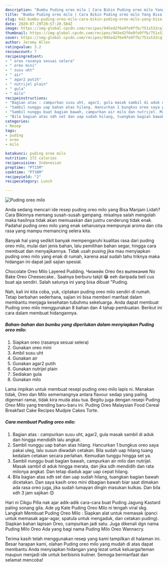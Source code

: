 ```yaml
---
description: "Bumbu Puding oreo milo | Cara Bikin Puding oreo milo Yang Bisa Manjain Lidah"
title: "Bumbu Puding oreo milo | Cara Bikin Puding oreo milo Yang Bisa Manjain Lidah"
slug: 642-bumbu-puding-oreo-milo-cara-bikin-puding-oreo-milo-yang-bisa-manjain-lidah
date: 2020-07-29T20:57:20.584Z
image: https://img-global.cpcdn.com/recipes/945ed2f6e9fe9ffb/751x532cq70/puding-oreo-milo-foto-resep-utama.jpg
thumbnail: https://img-global.cpcdn.com/recipes/945ed2f6e9fe9ffb/751x532cq70/puding-oreo-milo-foto-resep-utama.jpg
cover: https://img-global.cpcdn.com/recipes/945ed2f6e9fe9ffb/751x532cq70/puding-oreo-milo-foto-resep-utama.jpg
author: Jeremy Allen
ratingvalue: 3.2
reviewcount: 7
recipeingredient:
- " oreo rasanya sesuai selera"
- " oreo mini"
- " susu uht"
- " air"
- " agar2 putih"
- " nutrijel plain"
- " gula"
- " milo"
recipeinstructions:
- "Bagian atas : campurkan susu uht, agar2, gula masak sambil di aduk dan hingga mendidih lalu angkat."
- "Sambil nunggu uap bahan atas hilang. Hancurkan 1 bungkus oreo saya pakai uleg, lalu susun diwadah cetakan. Bila sudah uap hilang tuang kedalam cetakan secara perlahan. Kemudian tunggu hingga set ya."
- "Sambil nunggu buat bagian bawah, campurkan air milo dan nutrijel. Masak sambil di aduk hingga merata, dan jika sdh mendidih dan rata milonya angkat. Dan tetap diaduk agar uap cepat hilang."
- "Bila bagian atas sdh set dan uap sudah hilang, tuangkan bagian bawah dicetakan. Dan saya kasih oreo mini dibagian bawah biar saat dimakan ada rasa oreo juga, jika sudah lumayan dingin masukan kulkas. Dan bila sdh 3 jam sajikan 😊"
categories:
- Resep
tags:
- puding
- oreo
- milo

katakunci: puding oreo milo 
nutrition: 272 calories
recipecuisine: Indonesian
preptime: "PT15M"
cooktime: "PT38M"
recipeyield: "2"
recipecategory: Lunch

---
```



![Puding oreo milo](https://img-global.cpcdn.com/recipes/945ed2f6e9fe9ffb/751x532cq70/puding-oreo-milo-foto-resep-utama.jpg)

Anda sedang mencari ide resep puding oreo milo yang Bisa Manjain Lidah? Cara Bikinnya memang susah-susah gampang. misalnya salah mengolah maka hasilnya tidak akan memuaskan dan justru cenderung tidak enak. Padahal puding oreo milo yang enak seharusnya mempunyai aroma dan cita rasa yang mampu memancing selera kita.

Banyak hal yang sedikit banyak mempengaruhi kualitas rasa dari puding oreo milo, mulai dari jenis bahan, lalu pemilihan bahan segar, hingga cara membuat dan menyajikannya. Tidak usah pusing jika mau menyiapkan puding oreo milo yang enak di rumah, karena asal sudah tahu triknya maka hidangan ini dapat jadi sajian spesial.

Chocolate Oreo Milo Layered Pudding. Чизкейк Oreo без выпекания No Bake Oreo Cheesecake.. Saatnya berburu takjil 😂 eeh daripada beli cus buat aja sendiri. Salah satunya ini yang bisa dibuat &#34;Puding.


Nah, kali ini kita coba, yuk, ciptakan puding oreo milo sendiri di rumah. Tetap berbahan sederhana, sajian ini bisa memberi manfaat dalam membantu menjaga kesehatan tubuhmu sekeluarga. Anda dapat membuat Puding oreo milo menggunakan 8 bahan dan 4 tahap pembuatan. Berikut ini cara dalam membuat hidangannya.

<!--inarticleads1-->

##### Bahan-bahan dan bumbu yang diperlukan dalam menyiapkan Puding oreo milo:

1. Siapkan  oreo (rasanya sesuai selera)
1. Gunakan  oreo mini
1. Ambil  susu uht
1. Gunakan  air
1. Gunakan  agar2 putih
1. Gunakan  nutrijel plain
1. Sediakan  gula
1. Gunakan  milo


Lama impikan untuk membuat resepi puding oreo milo lapis ni. Manakan tidak, Oreo dan Milo sememangnya antara flavour sedap yang paling digemari ramai, tidak kira muda atau tua. Begitu juga dengan resepi Puding Oreo Milo yang trending baru-baru ini. Puding Oreo Malaysian Food Cereal Breakfast Cake Recipes Mudpie Cakes Torte. 

<!--inarticleads2-->

##### Cara membuat Puding oreo milo:

1. Bagian atas : campurkan susu uht, agar2, gula masak sambil di aduk dan hingga mendidih lalu angkat.
1. Sambil nunggu uap bahan atas hilang. Hancurkan 1 bungkus oreo saya pakai uleg, lalu susun diwadah cetakan. Bila sudah uap hilang tuang kedalam cetakan secara perlahan. Kemudian tunggu hingga set ya.
1. Sambil nunggu buat bagian bawah, campurkan air milo dan nutrijel. Masak sambil di aduk hingga merata, dan jika sdh mendidih dan rata milonya angkat. Dan tetap diaduk agar uap cepat hilang.
1. Bila bagian atas sdh set dan uap sudah hilang, tuangkan bagian bawah dicetakan. Dan saya kasih oreo mini dibagian bawah biar saat dimakan ada rasa oreo juga, jika sudah lumayan dingin masukan kulkas. Dan bila sdh 3 jam sajikan 😊


Hari ni Cikgu Pilla nak ajar adik-adik cara-cara buat Puding Jagung Kastard paling sonang gila. Ade yg Kate Puding Oreo Milo ni tengah viral skg. Langkah Membuat Puding Oreo Milo : Siapkan alat untuk memasak (panci untuk memasak agar-agar, spatula untuk mengaduk, dan cetakan puding). Siapkan bahan lapisan Oreo, campurkan jadi satu. Juga dikenali dgn nama Puding Milo Oreo Ada yang bagi nama Puding Milo Oreo Wannacry. 

Terima kasih telah menggunakan resep yang kami tampilkan di halaman ini. Besar harapan kami, olahan Puding oreo milo yang mudah di atas dapat membantu Anda menyiapkan hidangan yang lezat untuk keluarga/teman maupun menjadi ide untuk berbisnis kuliner. Semoga bermanfaat dan selamat mencoba!

